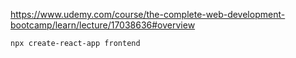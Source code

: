 

https://www.udemy.com/course/the-complete-web-development-bootcamp/learn/lecture/17038636#overview

```
npx create-react-app frontend
```